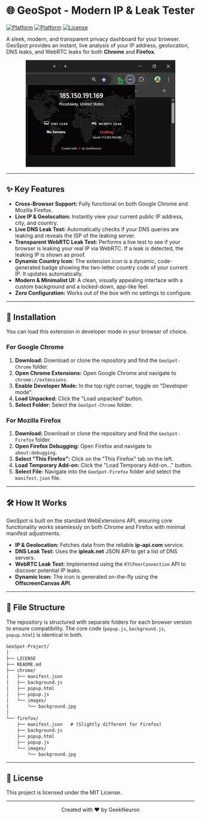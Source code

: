 # 🌐 GeoSpot - Modern IP & Leak Tester

[![Platform](https://img.shields.io/badge/Platform-Chrome-4285F4?style=for-the-badge&logo=googlechrome&logoColor=white)](https://www.google.com/chrome/)
[![Platform](https://img.shields.io/badge/Platform-Firefox-FF7139?style=for-the-badge&logo=firefox-browser&logoColor=white)](https://www.mozilla.org/firefox/browsers/)
[![License](https://img.shields.io/badge/License-MIT-green?style=for-the-badge)](LICENSE)

A sleek, modern, and transparent privacy dashboard for your browser. GeoSpot provides an instant, live analysis of your IP address, geolocation, DNS leaks, and WebRTC leaks for both **Chrome** and **Firefox**.

<p align="center">
  <img src="screenshot.jpg" alt="GeoSpot Popup Screenshot" width="400">
</p>

---

## ✨ Key Features

* **Cross-Browser Support:** Fully functional on both Google Chrome and Mozilla Firefox.
* **Live IP & Geolocation:** Instantly view your current public IP address, city, and country.
* **Live DNS Leak Test:** Automatically checks if your DNS queries are leaking and reveals the ISP of the leaking server.
* **Transparent WebRTC Leak Test:** Performs a live test to see if your browser is leaking your real IP via WebRTC. If a leak is detected, the leaking IP is shown as proof.
* **Dynamic Country Icon:** The extension icon is a dynamic, code-generated badge showing the two-letter country code of your current IP. It updates automatically.
* **Modern & Minimalist UI:** A clean, visually appealing interface with a custom background and a locked-down, app-like feel.
* **Zero Configuration:** Works out of the box with no settings to configure.

---

## 🚀 Installation

You can load this extension in developer mode in your browser of choice.

### For Google Chrome

1.  **Download:** Download or clone the repository and find the `GeoSpot-Chrome` folder.
2.  **Open Chrome Extensions:** Open Google Chrome and navigate to `chrome://extensions`.
3.  **Enable Developer Mode:** In the top right corner, toggle on "Developer mode".
4.  **Load Unpacked:** Click the "Load unpacked" button.
5.  **Select Folder:** Select the `GeoSpot-Chrome` folder.

### For Mozilla Firefox

1.  **Download:** Download or clone the repository and find the `GeoSpot-Firefox` folder.
2.  **Open Firefox Debugging:** Open Firefox and navigate to `about:debugging`.
3.  **Select "This Firefox":** Click on the "This Firefox" tab on the left.
4.  **Load Temporary Add-on:** Click the "Load Temporary Add-on..." button.
5.  **Select File:** Navigate into the `GeoSpot-Firefox` folder and select the `manifest.json` file.

---

## 🛠️ How It Works

GeoSpot is built on the standard WebExtensions API, ensuring core functionality works seamlessly on both Chrome and Firefox with minimal manifest adjustments.

* **IP & Geolocation:** Fetches data from the reliable **ip-api.com** service.
* **DNS Leak Test:** Uses the **ipleak.net** JSON API to get a list of DNS servers.
* **WebRTC Leak Test:** Implemented using the `RTCPeerConnection` API to discover potential IP leaks.
* **Dynamic Icon:** The icon is generated on-the-fly using the **OffscreenCanvas API**.

---

## 📁 File Structure

The repository is structured with separate folders for each browser version to ensure compatibility. The core code (`popup.js`, `background.js`, `popup.html`) is identical in both.

```
GeoSpot-Project/
│
├── LICENSE
├── README.md
├── chrome/
│   ├── manifest.json
│   ├── background.js
│   ├── popup.html
│   ├── popup.js
│   └── images/
│       └── background.jpg
│
└── firefox/
    ├── manifest.json   # (Slightly different for Firefox)
    ├── background.js
    ├── popup.html
    ├── popup.js
    └── images/
        └── background.jpg
```

---

## 📄 License

This project is licensed under the MIT License.

---

<p align="center">
  Created with ❤️ by GeekNeuron
</p>

